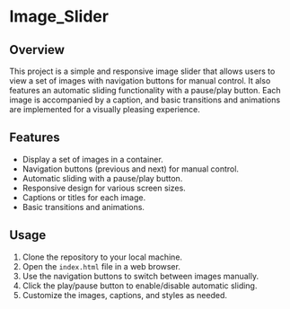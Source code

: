 # Image_Slider

## Overview
This project is a simple and responsive image slider that allows users to view a set of images with navigation buttons for manual control. It also features an automatic sliding functionality with a pause/play button. Each image is accompanied by a caption, and basic transitions and animations are implemented for a visually pleasing experience.

## Features
- Display a set of images in a container.
- Navigation buttons (previous and next) for manual control.
- Automatic sliding with a pause/play button.
- Responsive design for various screen sizes.
- Captions or titles for each image.
- Basic transitions and animations.

## Usage
1. Clone the repository to your local machine.
2. Open the `index.html` file in a web browser.
3. Use the navigation buttons to switch between images manually.
4. Click the play/pause button to enable/disable automatic sliding.
5. Customize the images, captions, and styles as needed.
